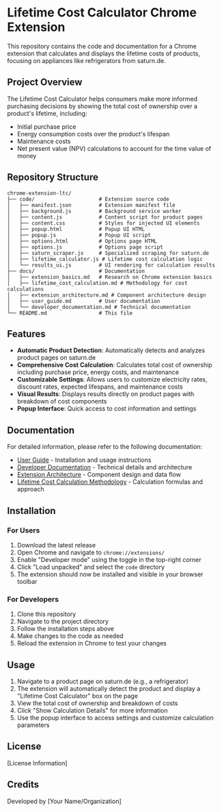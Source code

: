 # Lifetime Cost Calculator Chrome Extension

This repository contains the code and documentation for a Chrome extension that calculates and displays the lifetime costs of products, focusing on appliances like refrigerators from saturn.de.

## Project Overview

The Lifetime Cost Calculator helps consumers make more informed purchasing decisions by showing the total cost of ownership over a product's lifetime, including:

- Initial purchase price
- Energy consumption costs over the product's lifespan
- Maintenance costs
- Net present value (NPV) calculations to account for the time value of money

## Repository Structure

```
chrome-extension-ltc/
├── code/                     # Extension source code
│   ├── manifest.json         # Extension manifest file
│   ├── background.js         # Background service worker
│   ├── content.js            # Content script for product pages
│   ├── content.css           # Styles for injected UI elements
│   ├── popup.html            # Popup UI HTML
│   ├── popup.js              # Popup UI script
│   ├── options.html          # Options page HTML
│   ├── options.js            # Options page script
│   ├── saturn_scraper.js     # Specialized scraping for saturn.de
│   ├── lifetime_calculator.js # Lifetime cost calculation logic
│   └── results_ui.js         # UI rendering for calculation results
├── docs/                     # Documentation
│   ├── extension_basics.md   # Research on Chrome extension basics
│   ├── lifetime_cost_calculation.md # Methodology for cost calculations
│   ├── extension_architecture.md # Component architecture design
│   ├── user_guide.md         # User documentation
│   └── developer_documentation.md # Technical documentation
└── README.md                 # This file
```

## Features

- **Automatic Product Detection**: Automatically detects and analyzes product pages on saturn.de
- **Comprehensive Cost Calculation**: Calculates total cost of ownership including purchase price, energy costs, and maintenance
- **Customizable Settings**: Allows users to customize electricity rates, discount rates, expected lifespans, and maintenance costs
- **Visual Results**: Displays results directly on product pages with breakdown of cost components
- **Popup Interface**: Quick access to cost information and settings

## Documentation

For detailed information, please refer to the following documentation:

- [User Guide](docs/user_guide.md) - Installation and usage instructions
- [Developer Documentation](docs/developer_documentation.md) - Technical details and architecture
- [Extension Architecture](docs/extension_architecture.md) - Component design and data flow
- [Lifetime Cost Calculation Methodology](docs/lifetime_cost_calculation.md) - Calculation formulas and approach

## Installation

### For Users

1. Download the latest release
2. Open Chrome and navigate to `chrome://extensions/`
3. Enable "Developer mode" using the toggle in the top-right corner
4. Click "Load unpacked" and select the `code` directory
5. The extension should now be installed and visible in your browser toolbar

### For Developers

1. Clone this repository
2. Navigate to the project directory
3. Follow the installation steps above
4. Make changes to the code as needed
5. Reload the extension in Chrome to test your changes

## Usage

1. Navigate to a product page on saturn.de (e.g., a refrigerator)
2. The extension will automatically detect the product and display a "Lifetime Cost Calculator" box on the page
3. View the total cost of ownership and breakdown of costs
4. Click "Show Calculation Details" for more information
5. Use the popup interface to access settings and customize calculation parameters

## License

[License Information]

## Credits

Developed by [Your Name/Organization]
